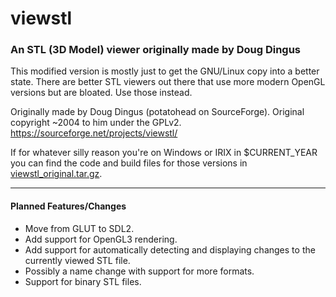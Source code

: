 # viewstl
### An STL (3D Model) viewer originally made by Doug Dingus
This modified version is mostly just to get the GNU/Linux copy into a better state. There are better STL viewers out there that use more modern OpenGL versions but are bloated. Use those instead.

Originally made by Doug Dingus (potatohead on SourceForge). Original copyright ~2004 to him under the GPLv2.
https://sourceforge.net/projects/viewstl/

If for whatever silly reason you're on Windows or IRIX in $CURRENT_YEAR you can find the code and build files for those versions in [viewstl_original.tar.gz](viewstl_original.tar.gz).

---

#### Planned Features/Changes
* Move from GLUT to SDL2.
* Add support for OpenGL3 rendering.
* Add support for automatically detecting and displaying changes to the currently viewed STL file.
* Possibly a name change with support for more formats.
* Support for binary STL files.